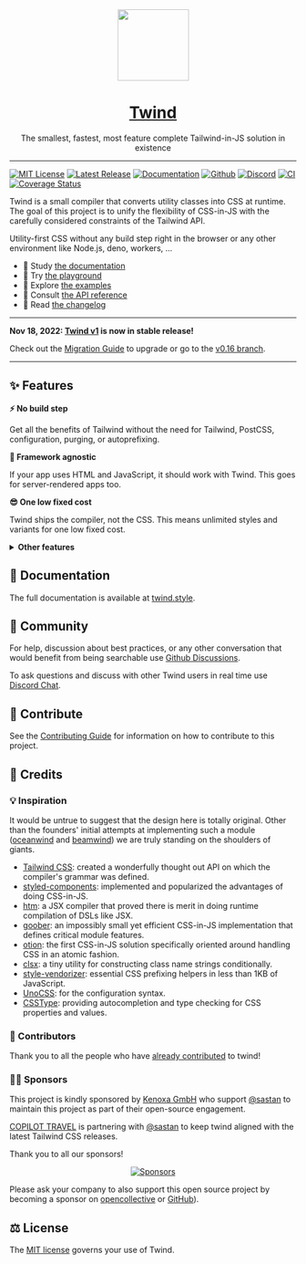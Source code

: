 <div align="center">

<img src="https://twind.dev/assets/twind-logo-animated.svg" height="125" width="125" />
<a href="https://twind.style" align="center"><h1>Twind</h1></a>

<p align="center">
The smallest, fastest, most feature complete Tailwind-in-JS solution in existence
</p>

</div>

---

[![MIT License](https://flat.badgen.net/github/license/tw-in-js/twind)](https://github.com/tw-in-js/twind/blob/main/LICENSE)
[![Latest Release](https://flat.badgen.net/npm/v/@twind/core?icon=npm&label&cache=10800&color=blue)](https://www.npmjs.com/package/@twind/core)
[![Documentation](https://flat.badgen.net/badge/icon/Documentation?icon=awesome&label)](https://twind.style)
[![Github](https://flat.badgen.net/badge/icon/tw-in-js%2Ftwind?icon=github&label)](https://github.com/tw-in-js/twind)
[![Discord](https://img.shields.io/discord/798324011980423188?label=chat&logo=discord)](https://chat.twind.style)
[![CI](https://github.com/tw-in-js/twind/actions/workflows/ci.yml/badge.svg)](https://github.com/tw-in-js/twind/actions/workflows/ci.yml)
[![Coverage Status](https://flat.badgen.net/coveralls/c/github/tw-in-js/twind?icon=codecov&label&cache=10800)](https://coveralls.io/github/tw-in-js/twind)

Twind is a small compiler that converts utility classes into CSS at runtime. The goal of this project is to unify the flexibility of CSS-in-JS with the carefully considered constraints of the Tailwind API.

Utility-first CSS without any build step right in the browser or any other environment like Node.js, deno, workers, ...

- 📖 Study [the documentation](https://twind.style)
- 🤖 Try [the playground](https://twind.run)
- 🧭 Explore [the examples](https://twind.style/examples)
- 📓 Consult [the API reference](https://twind.style/packages)
- 📜 Read [the changelog](https://github.com/tw-in-js/twind/tree/main/CHANGELOG.md)

---

**Nov 18, 2022: [Twind v1](https://github.com/tw-in-js/twind/tree/main) is now in stable release!**

Check out the [Migration Guide](https://twind.style/migration#from-twind-v016) to upgrade or go to the [v0.16 branch](https://github.com/tw-in-js/twind/tree/v0.16).

---

## ✨ Features

**⚡️ No build step**

Get all the benefits of Tailwind without the need for Tailwind, PostCSS, configuration, purging, or autoprefixing.

**🚀 Framework agnostic**

If your app uses HTML and JavaScript, it should work with Twind. This goes for server-rendered apps too.

**😎 One low fixed cost**

Twind ships the compiler, not the CSS. This means unlimited styles and variants for one low fixed cost.

<details>
  <summary><strong>Other features</strong></summary>

- 🌎 No bundler required: Usable via CDN
- 🎨 Seamless integration with Tailwind
- 🤝 Feature parity with Tailwind v3
- 🎯 Extended variants, rules, and syntax
- 🚓 Escape hatch for arbitrary CSS
- 🤖 Built in support for conditional rule combining
- 🧐 Improved readability with multiline styles and comments
- ❄️ Optional hashing of class names ensuring no conflicts
- 🔩 Flexible: configurable theme, rules and variants
- 🔌 Language extension via presets
- 🎩 No runtime overhead with static extraction
- 🚅 Faster than most CSS-in-JS libraries
- ⚡ Fully tree shakeable: Only take what you want
- 🦾 Type Strong: Written in Typescript
- and more!

</details>

## 📖 Documentation

The full documentation is available at [twind.style](https://twind.style).

## 💬 Community

For help, discussion about best practices, or any other conversation that would benefit from being searchable use [Github Discussions](https://github.com/tw-in-js/twind/discussions).

To ask questions and discuss with other Twind users in real time use [Discord Chat](https://chat.twind.style).

## 🧱 Contribute

See the [Contributing Guide](./CONTRIBUTING.md) for information on how to contribute to this project.

## 🌸 Credits

### 💡 Inspiration

It would be untrue to suggest that the design here is totally original. Other than the founders' initial attempts at implementing such a module ([oceanwind](https://github.com/lukejacksonn/oceanwind) and [beamwind](https://github.com/kenoxa/beamwind)) we are truly standing on the shoulders of giants.

- [Tailwind CSS](https://tailwindcss.com/): created a wonderfully thought out API on which the compiler's grammar was defined.
- [styled-components](https://styled-components.com/): implemented and popularized the advantages of doing CSS-in-JS.
- [htm](https://github.com/developit/htm): a JSX compiler that proved there is merit in doing runtime compilation of DSLs like JSX.
- [goober](https://github.com/cristianbote/goober): an impossibly small yet efficient CSS-in-JS implementation that defines critical module features.
- [otion](https://github.com/kripod/otion): the first CSS-in-JS solution specifically oriented around handling CSS in an atomic fashion.
- [clsx](https://github.com/lukeed/clsx): a tiny utility for constructing class name strings conditionally.
- [style-vendorizer](https://github.com/kripod/style-vendorizer): essential CSS prefixing helpers in less than 1KB of JavaScript.
- [UnoCSS](https://github.com/antfu/unocss): for the configuration syntax.
- [CSSType](https://github.com/frenic/csstype): providing autocompletion and type checking for CSS properties and values.

### 🤝 Contributors

Thank you to all the people who have <a href="https://github.com/tw-in-js/twind/graphs/contributors">already contributed</a> to twind!

### 🙏🏾 Sponsors

This project is kindly sponsored by <a href="https://www.kenoxa.com" target="_blank">Kenoxa GmbH</a> who support [@sastan](https://github.com/sastan) to maintain this project as part of their open-source engagement.

<a href="https://www.copilottravel.com" target="_blank">COPILOT TRAVEL</a> is partnering with [@sastan](https://github.com/sastan) to keep twind aligned with the latest Tailwind CSS releases.

Thank you to all our sponsors!

<p align="center">
  <a href="https://twind.style/sponsors.svg">
    <img src="https://twind.style/sponsors.svg" alt="Sponsors"/>
  </a>
</p>

Please ask your company to also support this open source project by becoming a sponsor on [opencollective](https://opencollective.com/twind#sponsor) or [GitHub](https://github.com/sponsors/tw-in-js)).

## ⚖️ License

The [MIT license](https://github.com/tw-in-js/twind/blob/main/LICENSE) governs your use of Twind.
